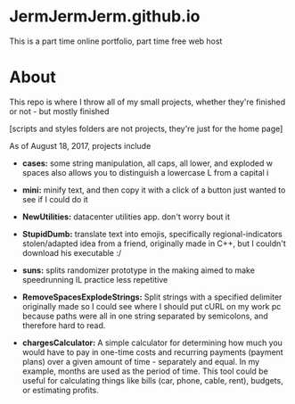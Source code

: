 # JermJermJerm.github.io
This is a part time online portfolio, part time free web host



# About
This repo is where I throw all of my small projects, whether they're finished or not - but mostly finished

[scripts and styles folders are not projects, they're just for the home page]

As of August 18, 2017, projects include

* **cases:** some string manipulation, all caps, all lower, and exploded w spaces
also allows you to distinguish a lowercase L from a capital i

* **mini:** minify text, and then copy it with a click of a button
just wanted to see if I could do it

* **NewUtilities:** datacenter utilities app. don't worry bout it

* **StupidDumb:** translate text into emojis, specifically regional-indicators
stolen/adapted idea from a friend, originally made in C++, but I couldn't download his executable :/

* **suns:** splits randomizer prototype in the making
aimed to make speedrunning IL practice less repetitive

* **RemoveSpacesExplodeStrings:** Split strings with a specified delimiter
originally made so I could see where I should put cURL on my work pc because paths were all in one string separated by semicolons,
and therefore hard to read.

* **chargesCalculator:** A simple calculator for determining how much you would have to pay in one-time costs and recurring payments (payment plans) over a given amount of time - separately and equal. 
In my example, months are used as the period of time.
This tool could be useful for calculating things like bills (car, phone, cable, rent), budgets, or estimating profits.
